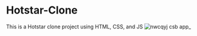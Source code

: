 # Hotstar-Clone
This is a Hotstar clone project using HTML, CSS, and JS 
![nwcqyj csb app_](https://user-images.githubusercontent.com/107710764/234675857-85e7fbe8-b795-4b7d-a08b-165ad8f4451f.png)
